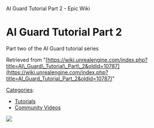AI Guard Tutorial Part 2 - Epic Wiki                    

AI Guard Tutorial Part 2
========================

Part two of the AI Guard tutorial series

Retrieved from "[https://wiki.unrealengine.com/index.php?title=AI\_Guard\_Tutorial\_Part\_2&oldid=10787](https://wiki.unrealengine.com/index.php?title=AI_Guard_Tutorial_Part_2&oldid=10787)"

[Categories](/Special:Categories "Special:Categories"):

*   [Tutorials](/Category:Tutorials "Category:Tutorials")
*   [Community Videos](/Category:Community_Videos "Category:Community Videos")

  ![](https://tracking.unrealengine.com/track.png)